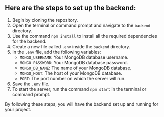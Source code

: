 ## Here are the steps to set up the backend:

1. Begin by cloning the repository.
2. Open the terminal or command prompt and navigate to the `backend` directory.
3. Use the command `npm install` to install all the required dependencies for the backend.
4. Create a new file called `.env` inside the `backend` directory.
5. In the `.env` file, add the following variables:
   - `MONGO_USERNAME`: Your MongoDB database username.
   - `MONGO_PASSWORD`: Your MongoDB database password.
   - `MONGO_DB_NAME`: The name of your MongoDB database.
   - `MONGO_HOST`: The host of your MongoDB database.
   - `PORT`: The port number on which the server will run.
6. Save the `.env` file.
7. To start the server, run the command `npm start` in the terminal or command prompt.

By following these steps, you will have the backend set up and running for your project.
